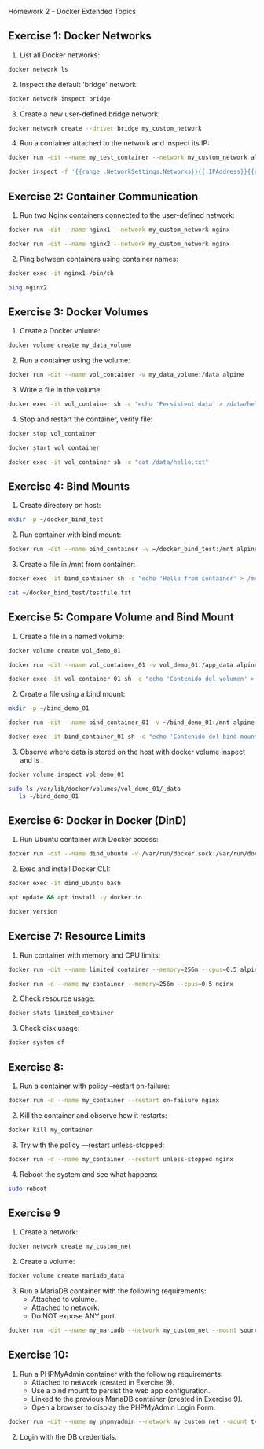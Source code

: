 Homework 2 - Docker Extended Topics

Exercise 1: Docker Networks
---------------------------
1. List all Docker networks:
```bash
docker network ls
```

2. Inspect the default 'bridge' network:
```bash
docker network inspect bridge
```

3. Create a new user-defined bridge network:
```bash
docker network create --driver bridge my_custom_network
```

4. Run a container attached to the network and inspect its IP:
```bash
docker run -dit --name my_test_container --network my_custom_network alpine
```
```bash
docker inspect -f '{{range .NetworkSettings.Networks}}{{.IPAddress}}{{end}}' my_test_container
```


Exercise 2: Container Communication
-----------------------------------
1. Run two Nginx containers connected to the user-defined network:
```bash
docker run -dit --name nginx1 --network my_custom_network nginx
```
```bash
docker run -dit --name nginx2 --network my_custom_network nginx
```

2. Ping between containers using container names:
```bash
docker exec -it nginx1 /bin/sh
```
```bash
ping nginx2
```


Exercise 3: Docker Volumes
--------------------------
1. Create a Docker volume:
```bash
docker volume create my_data_volume
```

2. Run a container using the volume:
```bash
docker run -dit --name vol_container -v my_data_volume:/data alpine
```

3. Write a file in the volume:
```bash
docker exec -it vol_container sh -c "echo 'Persistent data' > /data/hello.txt"
```

4. Stop and restart the container, verify file:
```bash
docker stop vol_container
```
```bash
docker start vol_container
```
```bash
docker exec -it vol_container sh -c "cat /data/hello.txt"
```


Exercise 4: Bind Mounts
-----------------------
1. Create directory on host:
```bash
mkdir -p ~/docker_bind_test
```

2. Run container with bind mount:
```bash
docker run -dit --name bind_container -v ~/docker_bind_test:/mnt alpine
```

3. Create a file in /mnt from container:
```bash
docker exec -it bind_container sh -c "echo 'Hello from container' > /mnt/testfile.txt"
```
```bash
cat ~/docker_bind_test/testfile.txt
```


Exercise 5: Compare Volume and Bind Mount
-----------------------------------------
1. Create a file in a named volume:
```bash
docker volume create vol_demo_01
```
```bash
docker run -dit --name vol_container_01 -v vol_demo_01:/app_data alpine
```
```bash
docker exec -it vol_container_01 sh -c "echo 'Contenido del volumen' > /app_data/archivo_vol.txt"
```

2. Create a file using a bind mount:
```bash
mkdir -p ~/bind_demo_01
```
```bash
docker run -dit --name bind_container_01 -v ~/bind_demo_01:/mnt alpine
```
```bash
docker exec -it bind_container_01 sh -c "echo 'Contenido del bind mount' > /mnt/archivo_bind.txt"
```

3. Observe where data is stored on the host with docker volume inspect and ls .
```bash
docker volume inspect vol_demo_01
```
```bash
sudo ls /var/lib/docker/volumes/vol_demo_01/_data
   ls ~/bind_demo_01
```


Exercise 6: Docker in Docker (DinD)
-----------------------------------
1. Run Ubuntu container with Docker access:
```bash
docker run -dit --name dind_ubuntu -v /var/run/docker.sock:/var/run/docker.sock ubuntu
```

2. Exec and install Docker CLI:
```bash
docker exec -it dind_ubuntu bash
```
```bash
apt update && apt install -y docker.io
```
```bash
docker version
```


Exercise 7: Resource Limits
---------------------------
1. Run container with memory and CPU limits:
```bash
docker run -dit --name limited_container --memory=256m --cpus=0.5 alpine
```
```bash
docker run -d --name my_container --memory=256m --cpus=0.5 nginx
```

2. Check resource usage:
```bash
docker stats limited_container
```

3. Check disk usage:
```bash
docker system df
```

Exercise 8:
--------------------------

1. Run a container with policy –restart on-failure:    
```bash
docker run -d --name my_container --restart on-failure nginx
```
2. Kill the container and observe how it restarts:
```bash
docker kill my_container
```
3. Try with the policy —restart unless-stopped:   
```bash
docker run -d --name my_container --restart unless-stopped nginx
```
4. Reboot the system and see what happens:    
```bash
sudo reboot
```

Exercise 9
--------------------------      
1. Create a network: 
```bash
docker network create my_custom_net
```
 
2. Create a volume:
```bash
docker volume create mariadb_data
```
     
3. Run a MariaDB container with the following requirements:
    - Attached to volume.
    - Attached to network.
    - Do NOT expose ANY port.
```bash
docker run -dit --name my_mariadb --network my_custom_net --mount source=mariadb_data,target=/var/lib/mysql -e MARIADB_ROOT_PASSWORD=my-secret-pw mariadb
```
       
Exercise 10:
--------------------------
1. Run a PHPMyAdmin container with the following requirements:
    - Attached to network (created in Exercise 9).
    - Use a bind mount to persist the web app configuration.
    - Linked to the previous MariaDB container (created in Exercise 9).
    - Open a browser to display the PHPMyAdmin Login Form.    
```bash
docker run -dit --name my_phpmyadmin --network my_custom_net --mount type=bind,source=$HOME/phpmyadmin_config,target=/etc/phpmyadmin -e PMA_HOST=my_mariadb -e PMA_PORT=3306 -e PMA_USER=root -e PMA_PASSWORD=my-secret-pw -p 8081:80 phpmyadmin
```
        
2. Login with the DB credentials.  